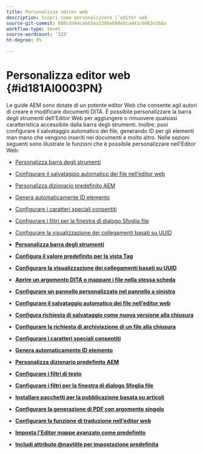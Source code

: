 ```yaml
---
title: Personalizza editor web
description: Scopri come personalizzare l’editor web
source-git-commit: 880cd344ceb65ea339be699ebcad41c0d62e168a
workflow-type: tm+mt
source-wordcount: '223'
ht-degree: 0%

---
```


# Personalizza editor web {#id181AI0003PN}

Le guide AEM sono dotate di un potente editor Web che consente agli autori di creare e modificare documenti DITA. È possibile personalizzare la barra degli strumenti dell&#39;Editor Web per aggiungere o rimuovere qualsiasi caratteristica accessibile dalla barra degli strumenti. Inoltre, puoi configurare il salvataggio automatico dei file, generando ID per gli elementi man mano che vengono inseriti nei documenti e molto altro. Nelle sezioni seguenti sono illustrate le funzioni che è possibile personalizzare nell&#39;Editor Web:

- [Personalizza barra degli strumenti](conf-web-editor-customize-toolbar.md#)
- [Configurare il salvataggio automatico dei file nell’editor web](auto-save-in-editor.md#)
- [Personalizza dizionario predefinito AEM](customize-aem-custom-dictionary.md#)
- [Genera automaticamente ID elemento](auto-generate-ids.md#)
- [Configurare i caratteri speciali consentiti](conf-special-chars.md#)
- [Configurare i filtri per la finestra di dialogo Sfoglia file](conf-custom-file-filters.md#)
- [Configurare la visualizzazione dei collegamenti basati su UUID](conf-uuid-based-links.md#)

- **[Personalizza barra degli strumenti](conf-web-editor-customize-toolbar.md)**

- **[Configura il valore predefinito per la vista Tag](configure-default-value-tags-view.md)**

- **[Configurare la visualizzazione dei collegamenti basati su UUID](conf-uuid-based-links.md)**

- **[Aprire un argomento DITA o mappare i file nella stessa scheda](open-dita-files-same-tab.md)**

- **[Configurare un pannello personalizzato nel pannello a sinistra](configure-custom-panel.md)**

- **[Configurare il salvataggio automatico dei file nell’editor web](auto-save-in-editor.md)**

- **[Configura richiesta di salvataggio come nuova versione alla chiusura](conf-save-as-new-version-close.md)**

- **[Configurare la richiesta di archiviazione di un file alla chiusura](conf-checkin-file-close.md)**

- **[Configurare i caratteri speciali consentiti](conf-special-chars.md)**

- **[Genera automaticamente ID elemento](auto-generate-ids.md)**

- **[Personalizza dizionario predefinito AEM](customize-aem-custom-dictionary.md)**

- **[Configurare i filtri di testo](config-text-filters.md)**

- **[Configurare i filtri per la finestra di dialogo Sfoglia file](conf-custom-file-filters.md)**

- **[Installare pacchetti per la pubblicazione basata su articoli](configure-article-based-publishing.md)**

- **[Configurare la generazione di PDF con argomento singolo](conf-pdf-generation-dita-ot.md)**

- **[Configurare la funzione di traduzione nell’editor web](conf-translation-web-editor.md)**

- **[Imposta l&#39;Editor mappe avanzato come predefinito](conf-map-editor.md)**

- **[Includi attributo @navtitle per impostazione predefinita](auto-add-navtitle.md)**
